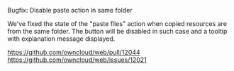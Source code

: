 Bugfix: Disable paste action in same folder

We've fixed the state of the "paste files" action when copied resources are from the same folder. The button will be disabled in such case and a tooltip with explanation message displayed.

https://github.com/owncloud/web/pull/12044
https://github.com/owncloud/web/issues/12021
